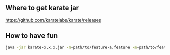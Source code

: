 ## Where to get karate jar
https://github.com/karatelabs/karate/releases

## How to have fun
```bash
java -jar karate-x.x.x.jar -m=path/to/feature-a.feature -m=path/to/feature-b.feature -p <port>
```
